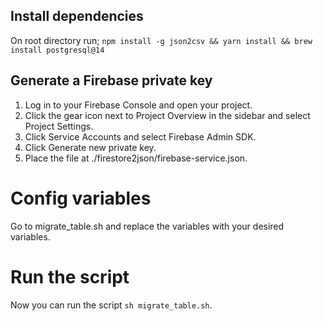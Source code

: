 ## Install dependencies

On root directory run;
`npm install -g json2csv && yarn install && brew install postgresql@14`

## Generate a Firebase private key

1. Log in to your Firebase Console and open your project.
2. Click the gear icon next to Project Overview in the sidebar and select Project Settings.
3. Click Service Accounts and select Firebase Admin SDK.
4. Click Generate new private key.
5. Place the file at ./firestore2json/firebase-service.json.

# Config variables
Go to migrate_table.sh and replace the variables with your desired variables.

# Run the script
Now you can run the script `sh migrate_table.sh`.
